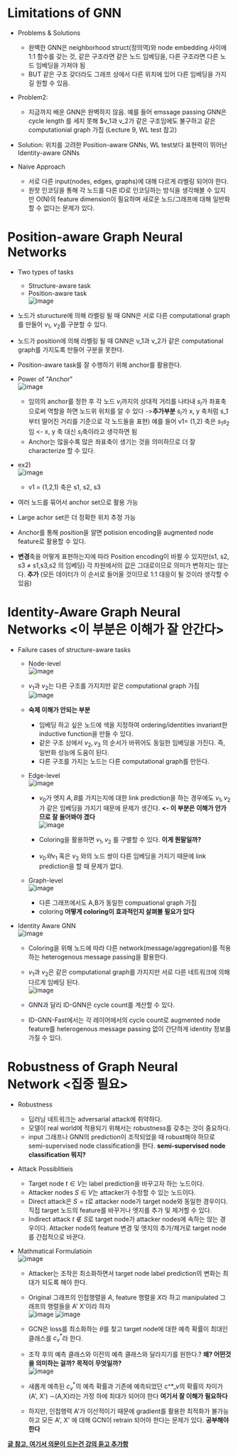 # Limitations of GNN
* Problems & Solutions
  * 완벽한 GNN은 neighborhood struct(정의역)와 node embedding 사이에 1:1 함수를 갖는 것, 같은 구조라면 같은 노드 임베딩을, 다른 구조라면 다른 노드 임베딩을 가져야 됨
  * BUT 같은 구조 갖더라도 그래프 상에서 다른 위치에 있어 다른 임베딩을 가지길 원할 수 있음.
 
* Problem2:
  * 지금까지 배운 GNN은 완벽하지 않음. 예를 들어 emssage passing GNN은 cycle length 를 세지 못해 $v_1과 v_2가 같은 구조임에도 불구하고 같은 computationial graph 가짐 (Lecture 9, WL test 참고)
 
* Solution: 위치를 고려한 Position-aware GNNs, WL test보다 표현력이 뛰어난 Identity-aware GNNs

* Naive Approach
  * 서로 다른 input(nodes, edges, graphs)에 대해 다르게 라벨링 되어야 한다.
  * 원핫 인코딩을 통해 각 노드를 다른 ID로 인코딩하는 방식을 생각해볼 수 있지만 O(N)의 feature dimension이 필요하며 새로운 노드/그래프에 대해 일반화할 수 없다는 문제가 있다.
 
# Position-aware Graph Neural Networks
* Two types of tasks
  * Structure-aware task
  * Position-aware task<br>![image](https://github.com/Jiwon96/papers/assets/65645796/627b2ef4-2578-4fd4-8a20-bd857717be97)

* 노드가 sturucture에 의해 라벨링 될 때 GNN은 서로 다른 computational graph를 만들어 $v_1$, $v_2$를 구분할 수 있다.
* 노드가 position에 의해 라벨링 될 때 GNN은 v_1과 v_2가 같은 computational graph를 가지도록 만들어 구분을 못한다.
* Position-aware task를 잘 수행하기 위해 anchor를 활용한다.

* Power of "Anchor"<br>![image](https://github.com/Jiwon96/papers/assets/65645796/55036efa-194f-49e6-90e9-711fef5fe50c)

  * 임의의 anchor를 정한 후 각 노드 $v_i$까지의 상대적 거리를 나타내 $s_i$가 좌표축으로써 역할을 하면 노드위 위치를 알 수 있다 -><b>추가부분</b> $s_i$가 x, y 축처럼 s_1부터 떨어진 거리를 기준으로 각 노드들을 표현) 예를 들어 v1= (1,2) 축은 $s_1 s_2$임 <- x, y 축 대신 $s_i$축이라고 생각하면 됨
  * Anchor는 많을수록 많은 좌표축이 생기는 것을 의미하므로 더 잘 characterize 할 수 있다. 
* ex2)<br>![image](https://github.com/Jiwon96/papers/assets/65645796/5982005a-f94a-46e2-82b3-423cbdc359f6)
  * v1 = (1,2,1) 축은 s1, s2, s3
 
* 여러 노드를 묶어서 anchor set으로 활용 가능
* Large achor set은 더 정확한 위치 추정 가능
* Anchor를 통해 position을 알면 potision encoding을 augmented node feature로 활용할 수 있다.
* <b>변경</b>축을 어떻게 표현하는지에 따라 Position encoding이 바뀔 수 있지만(s1, s2, s3 $\neq$ s1,s3,s2 의 임베딩) 각 차원에서의 값은 그대로이므로 의미가 변하지는 않는다. <b>추가</b> (모든 데이터가 이 순서로 들어올 것이므로 1:1 대응이 될 것이라 생각할 수 있음)

# Identity-Aware Graph Neural Networks <이 부분은 이해가 잘 안간다>
* Failure cases of structure-aware tasks
  * Node-level<br>![image](https://github.com/Jiwon96/papers/assets/65645796/c511ba9c-6df2-4434-8583-7384da2cd6b5)
  * $v_1$과 $v_2$는 다른 구조를 가지지만 같은 computational graph 가짐 <br>![image](https://github.com/Jiwon96/papers/assets/65645796/bfe00c3f-b4e3-4c81-9976-5691de9d8947)
  * <b>숙제 이해가 안되는 부분</b>
    * 임베딩 하고 싶은 노드에 색을 지정하여 ordering/identities invariant한 inductive function을 만들 수 있다.
    * 같은 구조 상에서 $v_2, v_3$ 의 순서가 바뀌어도 동일한 임베딩을 가진다. 즉, 일반화 성능에 도움이 된다.
    * 다른 구조를 가지는 노드는 다른 computational graph를 만든다.
   
  * Edge-level<br>![image](https://github.com/Jiwon96/papers/assets/65645796/16eacd96-d270-426e-8aa9-f960b8a32795)
    * $v_0$가 엣지 $A, B$를 가지는지에 대한 link prediction을 하는 경우에도 $v_1, v_2$가 같은 임베딩을 가지기 때문에 문제가 생긴다. <b> <- 이 부분은 이해가 안가므로 잘 들어봐야 겠다</b> <br>![image](https://github.com/Jiwon96/papers/assets/65645796/c6d5aa1c-027d-463b-9c65-7337ad75abe3)

    * Coloring을 활용하면 $v_1, v_2$ 를 구별할 수 있다. <b> 이게 뭔말일까?</b>
    * $v_0와 v_1$ 혹은 $v_2$ 와의 노드 쌍이 다른 임베딩을 가지기 때문에 link prediction을 할 때 문제가 없다.
  * Graph-level<br>![image](https://github.com/Jiwon96/papers/assets/65645796/0169f2c1-9eb1-499f-a536-56996be56734)
    * 다른 그래프에서도 A,B가 동일한 compuational graph 가짐
    * coloring <b> 어떻게 coloring이 효과적인지 살펴볼 필요가 있다</b><br>
    
* Identity Aware GNN<br>![image](https://github.com/Jiwon96/papers/assets/65645796/5b4484fb-14fb-4138-8b34-d2300fa291ca)
  * Coloring을 위해 노드에 따라 다른 network(message/aggregation)를 적용하는 heterogenous message passing을 활용한다.
  * $v_1$과 $v_2$은 같은 computational graph를 가지지만 서로 다른 네트워크에 의해 다르게 임베딩 된다.<br>![image](https://github.com/Jiwon96/papers/assets/65645796/d9562171-4222-4532-8ec1-6c146133b93a)

  * GNN과 달리 ID-GNN은 cycle count를 계산할 수 있다.
  * ID-GNN-Fast에서는 각 레이어에서의 cycle count로 augmented node feature를 heterogenous message passing 없이 간단하게 identity 정보를 가질 수 있다.

# Robustness of Graph Neural Network <집중 필요>
* Robustness
  * 딥러닝 네트워크는 adversarial attack에 취약하다.
  * 모델이 real world에 적용되기 위해서는 robustness를 갖추는 것이 중요하다.
  * input 그래프나 GNN의 prediction이 조작되었을 때 robust해야 하므로 semi-supervised node classification을 한다. <b>semi-supervised node classification 뭐지? </b>

* Attack Possiblitieis
  * Target node $t \in V$는 label prediction을 바꾸고자 하는 노드이다.
  * Attacker nodes $S \in V$는 attacker가 수정할 수 있는 노드이다.
  * Direct attack은 $S =t$로 attacker node가 target node와 동일한 경우이다. 직접 target 노드의 feature를 바꾸거나 엣지를 추가 및 제거할 수 있다.
  * Indirect attack $t \notin S$로 target node가 attacker nodes에 속하는 않는 경우이다. Attacker node의 feature 변경 및 엣지의 추가/제거로 target node를 간접적으로 바꾼다.
 
* Mathmatical Formulatioin<br>![image](https://github.com/Jiwon96/papers/assets/65645796/f1707532-e35f-46c1-9e51-86f659719aac)
  * Attacker는 조작은 최소화하면서 target node label prediction의 변화는 최대가 되도록 해야 한다.
  * Original 그래프의 인접행렬을 $A$, feature 행렬을 $X$라 하고 manipulated 그래프의 행렬들을 A' X'이라 하자 <br>![image](https://github.com/Jiwon96/papers/assets/65645796/855157f1-a99a-4dc2-97a6-287ccda62814) ![image](https://github.com/Jiwon96/papers/assets/65645796/57db2364-6f03-4cf8-9e71-061848c2093e)
  * GCN은 loss를 최소화하는 $\theta$를 찾고 target node에 대한 예측 확률이 최대인 클래스를 $c^*_v$라 한다.
  * 조작 후의 예측 클래스와 이전의 예측 클래스와 달라지기를 원한다.? <b>왜? 어떤것을 의미하는 걸까? 목적이 무엇일까?</b> <br>![image](https://github.com/Jiwon96/papers/assets/65645796/632d855d-c0b5-4964-8a7a-256c5b9a9cd0)
 
  * 새롭게 예측된 $c^*_v$의 예측 확률과 기존에 예측되었던 c^*_v의 확률의 차이가 (A', X') $\sim$(A,X)라는 가정 하에 최대가 되어야 한다 <b>여기서 잘 이해가 필요하다</b>
  * 하지만, 인접행력 A'가 이산적이기 때문에 gradient를 활용한 최적화가 불가능하고 모든 A', X' 에 대해 GCN이 retrain 되어야 한다는 문제가 있다. <b> 공부해야 한다

  



[글 참고, 여기서 의문이 드는건 강의 듣고 추가함](https://velog.io/@kimkj38/CS224W-Lecture-16.-Advanced-Topics-on-GNNs)
